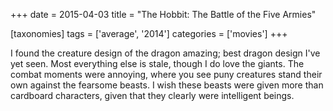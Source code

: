 +++
date = 2015-04-03
title = "The Hobbit: The Battle of the Five Armies"

[taxonomies]
tags = ['average', '2014']
categories = ['movies']
+++

I found the creature design of the dragon amazing; best dragon design
I've yet seen. Most everything else is stale, though I do love the
giants. The combat moments were annoying, where you see puny creatures
stand their own against the fearsome beasts. I wish these beasts were
given more than cardboard characters, given that they clearly were
intelligent beings.
